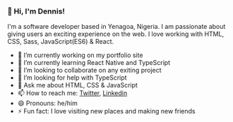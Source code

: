 ### 👋 Hi, I'm Dennis!

I'm a software developer based in Yenagoa, Nigeria. I am passionate about giving users an exciting experience on the web. I love working with HTML, CSS, Sass, JavaScript(ES6) & React.

- 🔭 I’m currently working on my portfolio site
- 🌱 I’m currently learning React Native and TypeScript
- 👯 I’m looking to collaborate on any exiting project
- 🤔 I’m looking for help with TypeScript
- 💬 Ask me about HTML, CSS & JavaScript
- 📫 How to reach me: [Twitter](https://twitter.com/denniman), [Linkedin](https://www.linkedin.com/in/dennis-terna/)
- 😄 Pronouns: he/him
- ⚡ Fun fact: I love visiting new places and making new friends

<!--
**Denniman/Denniman** is a ✨ _special_ ✨ repository because its `README.md` (this file) appears on your GitHub profile.

Here are some ideas to get you started:

- 🔭 I’m currently working on ...
- 🌱 I’m currently learning ...
- 👯 I’m looking to collaborate on ...
- 🤔 I’m looking for help with ...
- 💬 Ask me about ...
- 📫 How to reach me: ...
- 😄 Pronouns: ...
- ⚡ Fun fact: ...
-->
